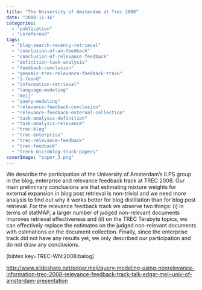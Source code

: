 ```yaml
---
title: "The University of Amsterdam at Trec 2008"
date: "2008-11-16"
categories:
  - "publication"
  - "unrefereed"
tags:
  - "blog-search-recency-retrieval"
  - "conclusion-of-an-feedback"
  - "conclusion-of-relevance-feedback"
  - "definition-task-analysis"
  - "feedback-conclusion"
  - "genomic-trec-relevance-feedback-track"
  - "i-found"
  - "information-retrieval"
  - "language-modeling"
  - "meij"
  - "query-modeling"
  - "relevance-feedback-conclusion"
  - "relevance-feedback-external-collection"
  - "task-analysis-definition"
  - "task-analysis-relevance"
  - "trec-blog"
  - "trec-enterprise"
  - "trec-relevance-feedback"
  - "trec-feedback"
  - "treck-microblog-track-papers"
coverImage: "paper_3.png"
---
```


We describe the participation of the University of Amsterdam’s ILPS group in the blog, enterprise and relevance feedback track at TREC 2008. Our main preliminary conclusions are that estimating mixture weights for external expansion in blog post retrieval is non-trivial and we need more analysis to find out why it works better for blog distillation than for blog post retrieval. For the relevance feedback track we observe two things: (i) in terms of statMAP, a larger number of judged non-relevant documents improves retrieval effectiveness and (ii) on the TREC Terabyte topics, we can effectively replace the estimates on the judged non-relevant documents with estimations on the document collection. Finally, since the enterprise track did not have any results yet, we only described our participation and do not draw any conclusions.

\[bibtex key=TREC-WN:2008:balog\]

http://www.slideshare.net/edgar.meij/query-modeling-using-nonrelevance-information-trec-2008-relevance-feedback-track-talk-edgar-meij-univ-of-amsterdam-presentation
